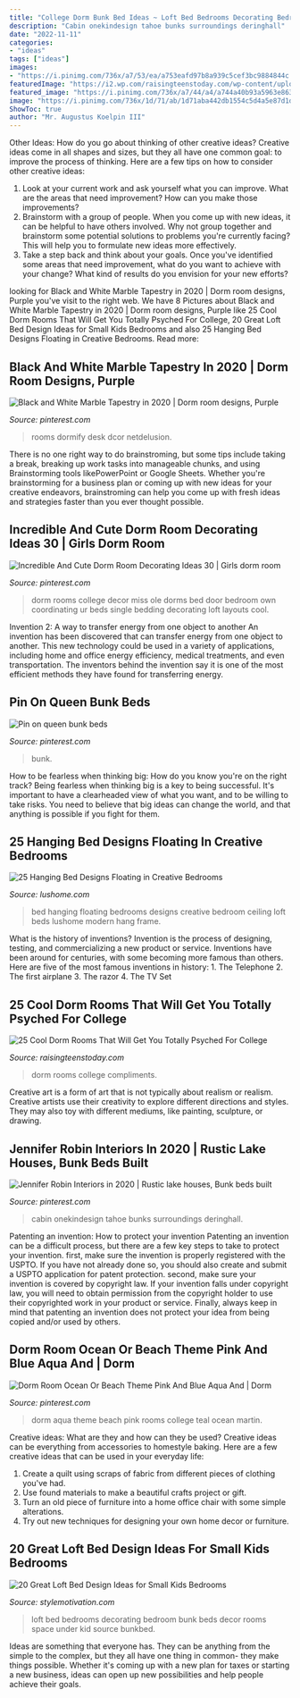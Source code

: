 ```yaml
---
title: "College Dorm Bunk Bed Ideas ~ Loft Bed Bedrooms Decorating Bedroom Bunk Beds Decor Rooms Space Under Kid Source Bunkbed"
description: "Cabin onekindesign tahoe bunks surroundings deringhall"
date: "2022-11-11"
categories:
- "ideas"
tags: ["ideas"]
images:
- "https://i.pinimg.com/736x/a7/53/ea/a753eafd97b8a939c5cef3bc9884844c.jpg"
featuredImage: "https://i2.wp.com/raisingteenstoday.com/wp-content/uploads/2018/06/Dorm-Ideas-23.jpg?resize=708%2C944&amp;ssl=1"
featured_image: "https://i.pinimg.com/736x/a7/44/a4/a744a40b93a5963e86381fac146cb223.jpg"
image: "https://i.pinimg.com/736x/1d/71/ab/1d71aba442db1554c5d4a5e87d1dc7ba.jpg"
ShowToc: true
author: "Mr. Augustus Koelpin III"
---
```



Other Ideas: How do you go about thinking of other creative ideas?
Creative ideas come in all shapes and sizes, but they all have one common goal: to improve the process of thinking. Here are a few tips on how to consider other creative ideas:
1. Look at your current work and ask yourself what you can improve. What are the areas that need improvement? How can you make those improvements?
2. Brainstorm with a group of people. When you come up with new ideas, it can be helpful to have others involved. Why not group together and brainstorm some potential solutions to problems you're currently facing? This will help you to formulate new ideas more effectively.
3. Take a step back and think about your goals. Once you've identified some areas that need improvement, what do you want to achieve with your change? What kind of results do you envision for your new efforts?

	

		
looking for Black and White Marble Tapestry in 2020 | Dorm room designs, Purple you've visit to the right web. We have 8 Pictures about Black and White Marble Tapestry in 2020 | Dorm room designs, Purple like 25 Cool Dorm Rooms That Will Get You Totally Psyched For College, 20 Great Loft Bed Design Ideas for Small Kids Bedrooms and also 25 Hanging Bed Designs Floating in Creative Bedrooms. Read more:
		
    
## Black And White Marble Tapestry In 2020 | Dorm Room Designs, Purple

<img loading=lazy src="https://i.pinimg.com/736x/a7/44/a4/a744a40b93a5963e86381fac146cb223.jpg" onerror="this.onerror=null;this.src='https://tse1.mm.bing.net/th?id=OIP.0JrgmH6EeE5_6gCFVKaIRwHaHa&amp;pid=15.1';" alt="Black and White Marble Tapestry in 2020 | Dorm room designs, Purple">

_Source: pinterest.com_

>rooms dormify desk dcor netdelusion. 

	

There is no one right way to do brainstroming, but some tips include taking a break, breaking up work tasks into manageable chunks, and using Brainstorming tools likePowerPoint or Google Sheets. Whether you're brainstorming for a business plan or coming up with new ideas for your creative endeavors, brainstroming can help you come up with fresh ideas and strategies faster than you ever thought possible.

    
## Incredible And Cute Dorm Room Decorating Ideas 30 | Girls Dorm Room

<img loading=lazy src="https://i.pinimg.com/736x/1d/71/ab/1d71aba442db1554c5d4a5e87d1dc7ba.jpg" onerror="this.onerror=null;this.src='https://tse4.mm.bing.net/th?id=OIP.KPrcf2FPHzNUMBwap1rWgwHaKA&amp;pid=15.1';" alt="Incredible And Cute Dorm Room Decorating Ideas 30 | Girls dorm room">

_Source: pinterest.com_

>dorm rooms college decor miss ole dorms bed door bedroom own coordinating ur beds single bedding decorating loft layouts cool. 

	

Invention 2: A way to transfer energy from one object to another
An invention has been discovered that can transfer energy from one object to another. This new technology could be used in a variety of applications, including home and office energy efficiency, medical treatments, and even transportation. The inventors behind the invention say it is one of the most efficient methods they have found for transferring energy.

    
## Pin On Queen Bunk Beds

<img loading=lazy src="https://i.pinimg.com/736x/48/d6/e4/48d6e46760cd1a016131bcd6071fef80--loft-bed-frame-loft-beds.jpg" onerror="this.onerror=null;this.src='https://tse2.mm.bing.net/th?id=OIP.hwpSckZdFvQ9SHlQfTDidQHaJ3&amp;pid=15.1';" alt="Pin on queen bunk beds">

_Source: pinterest.com_

>bunk. 

	

How to be fearless when thinking big: How do you know you're on the right track?
Being fearless when thinking big is a key to being successful. It's important to have a clearheaded view of what you want, and to be willing to take risks. You need to believe that big ideas can change the world, and that anything is possible if you fight for them.

    
## 25 Hanging Bed Designs Floating In Creative Bedrooms

<img loading=lazy src="http://www.lushome.com/wp-content/uploads/2013/05/hanging-bed-designs-modern-bedroom-design-ideas-11.jpg" onerror="this.onerror=null;this.src='https://tse3.mm.bing.net/th?id=OIP.INCHOadKbvOPqbrKTRdsvQHaHz&amp;pid=15.1';" alt="25 Hanging Bed Designs Floating in Creative Bedrooms">

_Source: lushome.com_

>bed hanging floating bedrooms designs creative bedroom ceiling loft beds lushome modern hang frame. 

	

What is the history of inventions?
Invention is the process of designing, testing, and commercializing a new product or service. Inventions have been around for centuries, with some becoming more famous than others. Here are five of the most famous inventions in history: 1. The Telephone 2. The first airplane 3. The razor 4. The TV Set 
    
## 25 Cool Dorm Rooms That Will Get You Totally Psyched For College

<img loading=lazy src="https://i2.wp.com/raisingteenstoday.com/wp-content/uploads/2018/06/Dorm-Ideas-23.jpg?resize=708%2C944&amp;ssl=1" onerror="this.onerror=null;this.src='https://tse3.mm.bing.net/th?id=OIP.2xYHEHr5XqIJe8pJtgaaGAHaJ4&amp;pid=15.1';" alt="25 Cool Dorm Rooms That Will Get You Totally Psyched For College">

_Source: raisingteenstoday.com_

>dorm rooms college compliments. 

	

Creative art is a form of art that is not typically about realism or realism. Creative artists use their creativity to explore different directions and styles. They may also toy with different mediums, like painting, sculpture, or drawing.

    
## Jennifer Robin Interiors In 2020 | Rustic Lake Houses, Bunk Beds Built

<img loading=lazy src="https://i.pinimg.com/736x/2e/4c/c3/2e4cc3e00d45d4e9f5e7b0d467ed01c6.jpg" onerror="this.onerror=null;this.src='https://tse4.mm.bing.net/th?id=OIP.BnWMb8CBT6a9e2lxs3wN2gHaE7&amp;pid=15.1';" alt="Jennifer Robin Interiors in 2020 | Rustic lake houses, Bunk beds built">

_Source: pinterest.com_

>cabin onekindesign tahoe bunks surroundings deringhall. 

	

Patenting an invention: How to protect your invention
Patenting an invention can be a difficult process, but there are a few key steps to take to protect your invention. first, make sure the invention is properly registered with the USPTO. If you have not already done so, you should also create and submit a USPTO application for patent protection. second, make sure your invention is covered by copyright law. If your invention falls under copyright law, you will need to obtain permission from the copyright holder to use their copyrighted work in your product or service. Finally, always keep in mind that patenting an invention does not protect your idea from being copied and/or used by others.

    
## Dorm Room Ocean Or Beach Theme Pink And Blue Aqua And | Dorm

<img loading=lazy src="https://i.pinimg.com/736x/a7/53/ea/a753eafd97b8a939c5cef3bc9884844c.jpg" onerror="this.onerror=null;this.src='https://tse3.mm.bing.net/th?id=OIP.DT-3EgjMLVrhcX4U5h2tSQHaJ3&amp;pid=15.1';" alt="Dorm Room Ocean Or Beach Theme Pink And Blue Aqua And | Dorm">

_Source: pinterest.com_

>dorm aqua theme beach pink rooms college teal ocean martin. 

	

Creative ideas: What are they and how can they be used?
Creative ideas can be everything from accessories to homestyle baking. Here are a few creative ideas that can be used in your everyday life: 
1. Create a quilt using scraps of fabric from different pieces of clothing you've had.
2. Use found materials to make a beautiful crafts project or gift.
3. Turn an old piece of furniture into a home office chair with some simple alterations.
4. Try out new techniques for designing your own home decor or furniture.

    
## 20 Great Loft Bed Design Ideas For Small Kids Bedrooms

<img loading=lazy src="http://www.stylemotivation.com/wp-content/uploads/2014/01/20-Great-Loft-Bed-Design-Ideas-for-Small-Kids-Bedrooms-18-620x620.jpg" onerror="this.onerror=null;this.src='https://tse4.mm.bing.net/th?id=OIP.F6-rgZC4-aWHl4mkXTD--wHaHa&amp;pid=15.1';" alt="20 Great Loft Bed Design Ideas for Small Kids Bedrooms">

_Source: stylemotivation.com_

>loft bed bedrooms decorating bedroom bunk beds decor rooms space under kid source bunkbed. 

	

Ideas are something that everyone has. They can be anything from the simple to the complex, but they all have one thing in common- they make things possible. Whether it's coming up with a new plan for taxes or starting a new business, ideas can open up new possibilities and help people achieve their goals.

